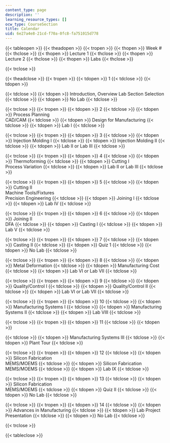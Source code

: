 ```yaml
---
content_type: page
description: ''
learning_resource_types: []
ocw_type: CourseSection
title: Calendar
uid: 6e27a4e8-21cd-f70a-0fc8-fa751015d778
---
```


{{< tableopen >}}
{{< theadopen >}}
{{< tropen >}}
{{< thopen >}}
Week #
{{< thclose >}}
{{< thopen >}}
Lecture 1
{{< thclose >}}
{{< thopen >}}
Lecture 2
{{< thclose >}}
{{< thopen >}}
Labs
{{< thclose >}}

{{< trclose >}}

{{< theadclose >}}
{{< tropen >}}
{{< tdopen >}}
1
{{< tdclose >}}
{{< tdopen >}}

{{< tdclose >}}
{{< tdopen >}}
Introduction, Overview Lab Section Selection
{{< tdclose >}}
{{< tdopen >}}
No Lab
{{< tdclose >}}

{{< trclose >}}
{{< tropen >}}
{{< tdopen >}}
2
{{< tdclose >}}
{{< tdopen >}}
Process Planning  
CAD/CAM
{{< tdclose >}}
{{< tdopen >}}
Design for Manufacturing
{{< tdclose >}}
{{< tdopen >}}
Lab I
{{< tdclose >}}

{{< trclose >}}
{{< tropen >}}
{{< tdopen >}}
3
{{< tdclose >}}
{{< tdopen >}}
Injection Molding I
{{< tdclose >}}
{{< tdopen >}}
Injection Molding II
{{< tdclose >}}
{{< tdopen >}}
Lab II or Lab III
{{< tdclose >}}

{{< trclose >}}
{{< tropen >}}
{{< tdopen >}}
4
{{< tdclose >}}
{{< tdopen >}}
Thermoforming
{{< tdclose >}}
{{< tdopen >}}
Cutting I  
Process Variation
{{< tdclose >}}
{{< tdopen >}}
Lab II or Lab III
{{< tdclose >}}

{{< trclose >}}
{{< tropen >}}
{{< tdopen >}}
5
{{< tdclose >}}
{{< tdopen >}}
Cutting II  
Machine Tools/Fixtures  
Precision Engineering
{{< tdclose >}}
{{< tdopen >}}
Joining I
{{< tdclose >}}
{{< tdopen >}}
Lab IV
{{< tdclose >}}

{{< trclose >}}
{{< tropen >}}
{{< tdopen >}}
6
{{< tdclose >}}
{{< tdopen >}}
Joining II  
DFA
{{< tdclose >}}
{{< tdopen >}}
Casting I
{{< tdclose >}}
{{< tdopen >}}
Lab V
{{< tdclose >}}

{{< trclose >}}
{{< tropen >}}
{{< tdopen >}}
7
{{< tdclose >}}
{{< tdopen >}}
Casting II
{{< tdclose >}}
{{< tdopen >}}
Quiz 1
{{< tdclose >}}
{{< tdopen >}}
No Lab
{{< tdclose >}}

{{< trclose >}}
{{< tropen >}}
{{< tdopen >}}
8
{{< tdclose >}}
{{< tdopen >}}
Metal Deformation
{{< tdclose >}}
{{< tdopen >}}
Manufacturing Cost
{{< tdclose >}}
{{< tdopen >}}
Lab VI or Lab VII
{{< tdclose >}}

{{< trclose >}}
{{< tropen >}}
{{< tdopen >}}
9
{{< tdclose >}}
{{< tdopen >}}
Quality/Control I
{{< tdclose >}}
{{< tdopen >}}
Quality/Control II
{{< tdclose >}}
{{< tdopen >}}
Lab VI or Lab VII
{{< tdclose >}}

{{< trclose >}}
{{< tropen >}}
{{< tdopen >}}
10
{{< tdclose >}}
{{< tdopen >}}
Manufacturing Systems I
{{< tdclose >}}
{{< tdopen >}}
Manufacturing Systems II
{{< tdclose >}}
{{< tdopen >}}
Lab VIII
{{< tdclose >}}

{{< trclose >}}
{{< tropen >}}
{{< tdopen >}}
11
{{< tdclose >}}
{{< tdopen >}}

{{< tdclose >}}
{{< tdopen >}}
Manufacturing Systems III
{{< tdclose >}}
{{< tdopen >}}
Plant Tour
{{< tdclose >}}

{{< trclose >}}
{{< tropen >}}
{{< tdopen >}}
12
{{< tdclose >}}
{{< tdopen >}}
Silicon Fabrication  
MEMS/MOEMS
{{< tdclose >}}
{{< tdopen >}}
Silicon Fabrication  
MEMS/MOEMS
{{< tdclose >}}
{{< tdopen >}}
Lab IX
{{< tdclose >}}

{{< trclose >}}
{{< tropen >}}
{{< tdopen >}}
13
{{< tdclose >}}
{{< tdopen >}}
Silicon Fabrication  
MEMS/MOEMS
{{< tdclose >}}
{{< tdopen >}}
Quiz II
{{< tdclose >}}
{{< tdopen >}}
No Lab
{{< tdclose >}}

{{< trclose >}}
{{< tropen >}}
{{< tdopen >}}
14
{{< tdclose >}}
{{< tdopen >}}
Advances in Manufacturing
{{< tdclose >}}
{{< tdopen >}}
Lab Project  
Presentation
{{< tdclose >}}
{{< tdopen >}}
No Lab
{{< tdclose >}}

{{< trclose >}}

{{< tableclose >}}